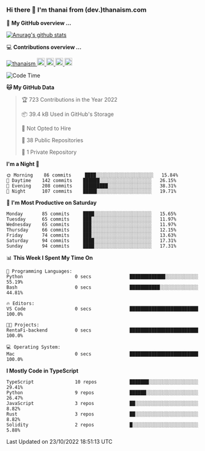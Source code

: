 ### Hi there 👋 I'm thanai from (dev.)thanaism.com

<!-- バッジ関連 -->
<!--
メイン：https://shields.io/category/social
GitHub view：https://github.com/antonkomarev/github-profile-views-counter
Qiita contributions：https://qiita.com/mikkame/items/f2c60d9caf8a8e38ec50
 -->

🍎 **My GitHub overview ...**

<!-- GitHubトロフィー -->
<!--
https://github.com/ryo-ma/github-profile-trophy
 -->

<!-- [![trophy](https://github-profile-trophy.vercel.app/?username=thanaism)](https://github.com/thanaism/thanaism) -->

<!-- GitHubステータス -->
<!--
https://github.com/anuraghazra/github-readme-stats
 -->

[![Anurag's github stats](https://github-readme-stats.vercel.app/api?username=thanaism&count_private=true&show_icons=true)](https://github.com/thanaism/thanaism)

<!-- [![ReadMe Card](https://github-readme-stats.vercel.app/api/pin/?username=thanaism&repo=thanaism)](https://github.com/thanaism/thanaism) -->

<!-- Skill icons -->
<!--
https://rahuldkjain.github.io/gh-profile-readme-generator/
 -->

💻 **Contributions overview ...**

<p align="left">

  <a href="https://github.com/thanaism/thanaism/">
    <img src="https://komarev.com/ghpvc/?username=thanaism" alt="thanaism" />
  </a>
  <a href="http://twitter.com/okinawa__noodle">
    <img height="20" src="https://img.shields.io/twitter/follow/okinawa__noodle?label=Twitter&logo=twitter&style=flat" />
  </a>
  <a href="https://github.com/thanaism">
    <img height="20" src="https://img.shields.io/github/followers/thanaism?label=follow&logo=github&style=flat" />
  </a>
  <!-- <a href="https://www.reddit.com/user/thanaism">
    <img height="20" src="https://img.shields.io/reddit/user-karma/combined/thanaism?label=Reddit&logo=reddit&style=flat" />
  </a>
  <a href="https://stackoverflow.com/users/5720201/thanaism">
    <img height="20" src="https://img.shields.io/stackexchange/stackoverflow/r/5720201?label=StackOverflow&logo=stack-overflow&style=flat" /> -->
  </a>
  <a href="http://qiita.com/thanai">
    <img height="20" src="https://qiita-badge.apiapi.app/s/thanai/posts.svg" />
  </a>
  <//qiita.com/thanai">
    <img height="20" src="https://qiita-badge.apiapi.app/s/thanai/contributions.svg" />
  </a>
</p>

<!--START_SECTION:waka-->
![Code Time](http://img.shields.io/badge/Code%20Time-1%2C050%20hrs%2017%20mins-blue)

**🐱 My GitHub Data** 

> 🏆 723 Contributions in the Year 2022
 > 
> 📦 39.4 kB Used in GitHub's Storage 
 > 
> 🚫 Not Opted to Hire
 > 
> 📜 38 Public Repositories 
 > 
> 🔑 1 Private Repository 
 > 
**I'm a Night 🦉** 

```text
🌞 Morning    86 commits     ████░░░░░░░░░░░░░░░░░░░░░   15.84% 
🌆 Daytime    142 commits    ██████░░░░░░░░░░░░░░░░░░░   26.15% 
🌃 Evening    208 commits    █████████░░░░░░░░░░░░░░░░   38.31% 
🌙 Night      107 commits    █████░░░░░░░░░░░░░░░░░░░░   19.71%

```
📅 **I'm Most Productive on Saturday** 

```text
Monday       85 commits     ████░░░░░░░░░░░░░░░░░░░░░   15.65% 
Tuesday      65 commits     ███░░░░░░░░░░░░░░░░░░░░░░   11.97% 
Wednesday    65 commits     ███░░░░░░░░░░░░░░░░░░░░░░   11.97% 
Thursday     66 commits     ███░░░░░░░░░░░░░░░░░░░░░░   12.15% 
Friday       74 commits     ███░░░░░░░░░░░░░░░░░░░░░░   13.63% 
Saturday     94 commits     ████░░░░░░░░░░░░░░░░░░░░░   17.31% 
Sunday       94 commits     ████░░░░░░░░░░░░░░░░░░░░░   17.31%

```


📊 **This Week I Spent My Time On** 

```text
💬 Programming Languages: 
Python                   0 secs              █████████████░░░░░░░░░░░░   55.19% 
Bash                     0 secs              ███████████░░░░░░░░░░░░░░   44.81%

🔥 Editors: 
VS Code                  0 secs              █████████████████████████   100.0%

🐱‍💻 Projects: 
RentaFi-backend          0 secs              █████████████████████████   100.0%

💻 Operating System: 
Mac                      0 secs              █████████████████████████   100.0%

```

**I Mostly Code in TypeScript** 

```text
TypeScript               10 repos            ███████░░░░░░░░░░░░░░░░░░   29.41% 
Python                   9 repos             ██████░░░░░░░░░░░░░░░░░░░   26.47% 
JavaScript               3 repos             ██░░░░░░░░░░░░░░░░░░░░░░░   8.82% 
Rust                     3 repos             ██░░░░░░░░░░░░░░░░░░░░░░░   8.82% 
Solidity                 2 repos             █░░░░░░░░░░░░░░░░░░░░░░░░   5.88%

```



 Last Updated on 23/10/2022 18:51:13 UTC
<!--END_SECTION:waka-->
